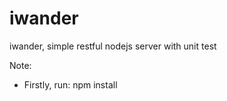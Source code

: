 iwander
=======

iwander, simple restful nodejs server with unit test

Note:
 - Firstly, run: npm install
